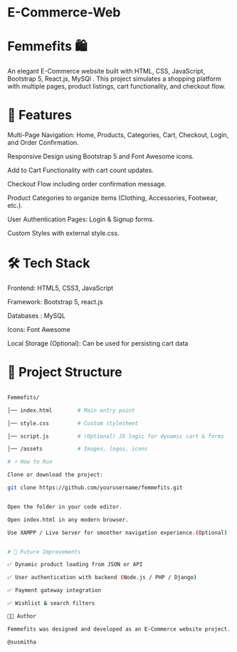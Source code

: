 # E-Commerce-Web
# Femmefits 🛍️

An elegant E-Commerce website built with HTML, CSS, JavaScript, Bootstrap 5, React.js, MySQl .
This project simulates a shopping platform with multiple pages, product listings, cart functionality, and checkout flow.

# 🚀 Features

Multi-Page Navigation: Home, Products, Categories, Cart, Checkout, Login, and Order Confirmation.

Responsive Design using Bootstrap 5 and Font Awesome icons.

Add to Cart Functionality with cart count updates.

Checkout Flow including order confirmation message.

Product Categories to organize items (Clothing, Accessories, Footwear, etc.).

User Authentication Pages: Login & Signup forms.

Custom Styles with external style.css.

# 🛠️ Tech Stack

Frontend: HTML5, CSS3, JavaScript

Framework: Bootstrap 5, react.js

Databases : MySQL

Icons: Font Awesome

Local Storage (Optional): Can be used for persisting cart data

# 📂 Project Structure

```bash

Femmefits/

│── index.html        # Main entry point

│── style.css         # Custom stylesheet

│── script.js         # (Optional) JS logic for dynamic cart & forms

│── /assets           # Images, logos, icons

# ⚡ How to Run

Clone or download the project:

git clone https://github.com/yourusername/femmefits.git


Open the folder in your code editor.

Open index.html in any modern browser.

Use XAMPP / Live Server for smoother navigation experience.(Optional)


# 🎯 Future Improvements

✅ Dynamic product loading from JSON or API

✅ User authentication with backend (Node.js / PHP / Django)

✅ Payment gateway integration

✅ Wishlist & search filters

👩‍💻 Author

Femmefits was designed and developed as an E-Commerce website project.

@susmitha
